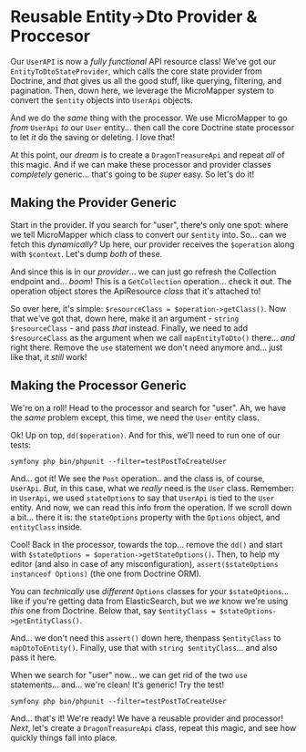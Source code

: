 # Reusable Entity->Dto Provider & Proccesor

Our `UserAPI` is now a *fully functional* API resource class! We've got our
`EntityToDtoStateProvider`, which calls the core state provider from Doctrine, and
*that* gives us all the good stuff, like querying, filtering, and pagination. Then,
down here, we leverage the MicroMapper system to convert the `$entity` objects into
`UserApi` objects.

And we do the *same* thing with the processor. We use MicroMapper to go *from*
`UserApi` *to* our `User` entity... then call the core Doctrine state processor to
let *it* do the saving or deleting. I love that!

At this point, our *dream* is to create a `DragonTreasureApi` and repeat *all* of
this magic. And if we can make these processor and provider classes *completely*
generic... that's going to be *super* easy. So let's do it!

## Making the Provider Generic

Start in the provider. If you search for "user", there's only one spot: where we
tell MicroMapper which class to convert our `$entity` into. So... can we fetch this
*dynamically*? Up here, our provider receives the `$operation` along with
`$context`. Let's dump *both* of these.

And since this is in our *provider*... we can just go refresh the Collection endpoint
and... *boom*! This is a `GetCollection` operation... check it out. The operation
object stores the ApiResource *class* that it's attached to!

So over here, it's simple: `$resourceClass = $operation->getClass()`.
Now that we've got that, down here, make it an argument - `string $resourceClass` -
and pass *that* instead. Finally, we need to add `$resourceClass` as the argument
when we call `mapEntityToDto()` there... *and* right there. Remove the `use` statement
we don't need anymore and... just like that, it *still* work!

## Making the Processor Generic

We're on a roll! Head to the processor and search for "user". Ah, we have the
*same* problem except, this time, we need the `User` entity class.

Ok! Up on top, `dd($operation)`. And for this, we'll need to run one of our tests:

```terminal-silent
symfony php bin/phpunit --filter=testPostToCreateUser
```

And... got it! We see the `Post` operation.. and the class is, of course,
`UserApi`. *But*, in this case, what we *really* need is the `User` class. Remember:
in `UserApi`, we used `stateOptions` to say that `UserApi` is tied to the `User`
entity. And now, we can read this info from the operation. If we scroll down a
bit... there it is: the `stateOptions` property with the `Options` object,
and `entityClass` inside.

Cool! Back in the processor, towards the top... remove the `dd()` and start
with `$stateOptions = $operation->getStateOptions()`. Then, to help my editor (and
also in case of any misconfiguration), `assert($stateOptions instanceof Options)`
(the one from Doctrine ORM).

You can *technically* use *different* `Options` classes for your `$stateOptions`...
like if you're getting data from ElasticSearch, but we *we* know we're using *this*
one from Doctrine. Below that, say `$entityClass = $stateOptions->getEntityClass()`.

And... we don't need this `assert()` down here, thenpass `$entityClass` to
`mapDtoToEntity()`. Finally, use that with `string $entityClass`... and also pass
it here.

When we search for "user" now... we can get rid of the two `use` statements...
and... we're clean! It's generic! Try the test!

```terminal-silent
symfony php bin/phpunit --filter=testPostToCreateUser
```

And... that's it! We're ready! We have a reusable provider and processor! *Next*,
let's create a `DragonTreasureApi` class, repeat this magic, and see how quickly
things fall into place.
